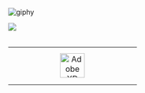 
![giphy](https://user-images.githubusercontent.com/76794262/190620266-27148dc8-43b8-443c-bde3-8b8d1002ec9d.gif)

<div align="left">
            <a href="https://paypal.me/jindrasuba" target="_blank" style="display: inline-block;">
                <img
                    src="https://img.shields.io/badge/Donate-PayPal-blue.svg?style=flat-square&logo=paypal" 
                    align="left"
                />
            </a></div>  

<br/>  
<table><tr><td valign="top" width="33%">

<div align="center">  
<a href="https://www.adobe.com/in/products/xd.html" target="_blank"><img style="margin: 10px" src="https://profilinator.rishav.dev/skills-assets/adobexd.png" alt="Adobe XD" height="50" /></a>  
</div>
</td></table>  
